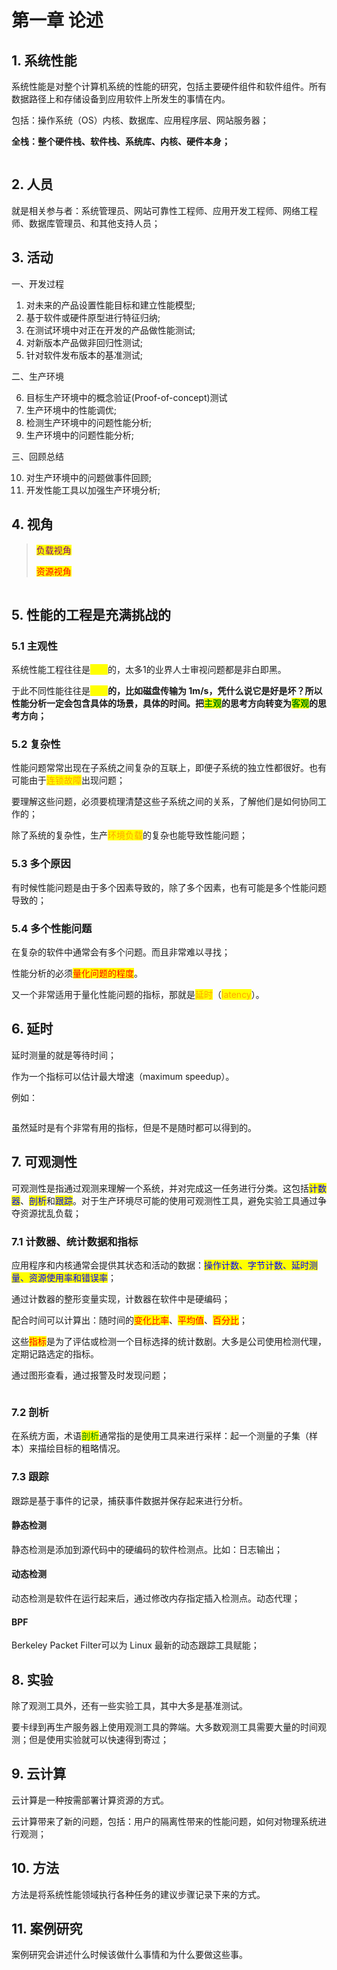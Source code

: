 # 第一章 论述

## 1. 系统性能

系统性能是对整个计算机系统的性能的研究，包括主要硬件组件和软件组件。所有数据路径上和存储设备到应用软件上所发生的事情在内。

包括：操作系统（OS）内核、数据库、应用程序层、网站服务器；

**全栈：整个硬件栈、软件栈、系统库、内核、硬件本身；**

<figure><img src="../../.gitbook/assets/1000043116.png" alt=""><figcaption></figcaption></figure>

## 2. 人员

就是相关参与者：系统管理员、网站可靠性工程师、应用开发工程师、网络工程师、数据库管理员、和其他支持人员；



## 3. 活动

一、开发过程

1. 对未来的产品设置性能目标和建立性能模型;
2. 基于软件或硬件原型进行特征归纳;
3. 在测试环境中对正在开发的产品做性能测试;
4. 对新版本产品做非回归性测试;
5. 针对软件发布版本的基准测试;

二、生产环境

6. 目标生产环境中的概念验证(Proof-of-concept)测试
7. 生产环境中的性能调优;
8. 检测生产环境中的问题性能分析;
9. 生产环境中的问题性能分析;

三、回顾总结

10. 对生产环境中的问题做事件回顾;
11. 开发性能工具以加强生产环境分析;

## 4. 视角



> <mark style="color:purple;">负载视角</mark>
>
> <mark style="color:red;">资源视角</mark>

<figure><img src="../../.gitbook/assets/1000043119.png" alt=""><figcaption></figcaption></figure>

## 5. 性能的工程是充满挑战的



### 5.1 主观性

系统性能工程往往是<mark style="color:yellow;">**客观**</mark>的，太多1的业界人士审视问题都是非白即黑。

于此不同性能往往是<mark style="color:yellow;">**主观**</mark>**的，比如磁盘传输为 1m/s，凭什么说它是好是坏？所以性能分析一定会包含具体的场景，具体的时间。把**<mark style="color:green;">**主观**</mark>**的思考方向转变为**<mark style="color:green;">**客观**</mark>**的思考方向；**

### **5.2 复杂性**

性能问题常常出现在子系统之间复杂的互联上，即便子系统的独立性都很好。也有可能由于<mark style="color:orange;">连锁故障</mark>出现问题；

要理解这些问题，必须要梳理清楚这些子系统之间的关系，了解他们是如何协同工作的；

除了系统的复杂性，生产<mark style="color:orange;">环境负载</mark>的复杂也能导致性能问题；



### 5.3 多个原因

有时候性能问题是由于多个因素导致的，除了多个因素，也有可能是多个性能问题导致的；



### 5.4 多个性能问题

在复杂的软件中通常会有多个问题。而且非常难以寻找；

性能分析的必须<mark style="color:red;">量化问题的程度</mark>。

又一个非常适用于量化性能问题的指标，那就是<mark style="color:orange;">延时</mark>（<mark style="color:orange;">latency</mark>）。



## 6. 延时

延时测量的就是等待时间；

作为一个指标可以估计最大增速（maximum speedup）。

例如：

<figure><img src="../../.gitbook/assets/1000043445.png" alt=""><figcaption></figcaption></figure>

虽然延时是有个非常有用的指标，但是不是随时都可以得到的。



## 7. 可观测性

可观测性是指通过观测来理解一个系统，并对完成这一任务进行分类。这包括<mark style="color:blue;">计数器</mark>、<mark style="color:blue;">剖析</mark>和<mark style="color:blue;">跟踪</mark>。对于生产环境尽可能的使用可观测性工具，避免实验工具通过争夺资源扰乱负载；

### 7.1 计数器、统计数据和指标

应用程序和内核通常会提供其状态和活动的数据：<mark style="color:blue;">操作计数、字节计数、延时测量、资源使用率和错误率</mark>；

通过计数器的整形变量实现，计数器在软件中是硬编码；

配合时间可以计算出：随时间的<mark style="color:red;">变化比率</mark>、<mark style="color:red;">平均值</mark>、<mark style="color:red;">百分比</mark>；



这些<mark style="color:red;">指标</mark>是为了评估或检测一个目标选择的统计数剧。大多是公司使用检测代理，定期记路选定的指标。

通过图形查看，通过报警及时发现问题；

<figure><img src="../../.gitbook/assets/1000043448.jpg" alt=""><figcaption></figcaption></figure>



### 7.2 剖析

在系统方面，术语<mark style="color:green;">剖析</mark>通常指的是使用工具来进行采样：起一个测量的子集（样本）来描绘目标的粗略情况。



### 7.3 跟踪

跟踪是基于事件的记录，捕获事件数据并保存起来进行分析。

#### 静态检测

静态检测是添加到源代码中的硬编码的软件检测点。比如：日志输出；

#### 动态检测

动态检测是软件在运行起来后，通过修改内存指定插入检测点。动态代理；

#### BPF

Berkeley Packet Filter可以为 Linux 最新的动态跟踪工具赋能；

## 8. 实验

除了观测工具外，还有一些实验工具，其中大多是基准测试。

要卡绿到再生产服务器上使用观测工具的弊端。大多数观测工具需要大量的时间观测；但是使用实验就可以快速得到寄过；

## 9. 云计算

云计算是一种按需部署计算资源的方式。

云计算带来了新的问题，包括：用户的隔离性带来的性能问题，如何对物理系统进行观测；

## 10. 方法

方法是将系统性能领域执行各种任务的建议步骤记录下来的方式。

## 11. 案例研究

案例研究会讲述什么时候该做什么事情和为什么要做这些事。











